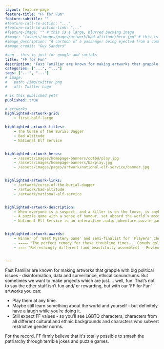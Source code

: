 ```yaml
---
layout: feature-page
feature-title: "FF for Fun"
feature-subtitle: ""
#feature-call-to-action: "..."
#feature-call-to-action-link: "..."
#feature-image: "" # this is a large, blurred backing image
#image: "/assets/images/pages/artwork/bad-altitude/hero.jpg" # this is the image for an article
#image_description: "A cartoon of a passanger being ejected from a commercial plane. The seat has a large spring underneath."
#image_credit: "Guy Sanders"

#seo - this is just for google and socials
title: "FF for Fun"
description: "Fast Familiar are known for making artworks that grapple with big political issues - disinformation, data and surveillance, ethical conundrums. But sometimes we want to make projects which are just.... well, fun."
categories: ["...", "..."]
tags: ["...", "..."]
# image:
#   path: /img/twitter.png
#   alt: Twitter Logo

# is this published yet?
published: true

# artworks
highlighted-artwork-grid: 
    - first-half-large

highlighted-artwork-titles:
    - The Curse of the Burial Dagger
    - Bad Altitude
    - National Elf Service


highlighted-artwork-heros:
    - /assets/images/homepage-banners/cotbd/play.jpg
    - /assets/images/homepage-banners/ba/play.jpg
    - /assets/images/pages/artwork/national-elf-service/banner.jpg


highlighted-artwork-links:
    - /artwork/curse-of-the-burial-dagger
    - /artwork/bad-altitude
    - /artwork/national-elf-service


highlighted-artwork-description:
    - When everyone is a suspect, and a killer is on the loose, is anybody safe?<br /><br />A mansion near Dundee, 1923. Susie Sato finds herself investigating a murder when her great-uncle and host Lord Hamilton is found dead in his private museum, an ancient Egyptian burial dagger protruding from his back. Could it be the curse of the dagger, an object Lord Hamilton was warned not to remove from the tomb? Or could something else have caused his death?
    - A puzzle game with a sense of humour, set aboard the world’s most underprepared airline. Help flight attendant Rhys as he wrangles over-demanding VIP passengers, escaped anxiety pets and his own luckless love life. Can you be his wingman? Work with your friends to solve puzzles, crack codes and avert death by discount airline.
    - National Elf Service is an interactive audio adventure puzzle game for anyone who feels low low low on the ‘ho ho ho’. Playable online with friends/ family you can’t meet up, it’s FF’s contribution to a merry 2020 Christmas.


highlighted-artwork-awards:
    - Winner of 'Best Mystery Game' and semi-finalist for 'Players' Choice' at the 2021 Bullseye Awards.<br /><br />⭑⭑⭑⭑⭑ "The Curse of the Burial Dagger is a fantastic experience. Unmissable if you’re a fan of murder mysteries, and something a little outside of the box if you’re more of a traditional escape room audience. Once again Fast Familiar have nailed it and their new game is perfect for all audiences." – The Escape Room-er
    - ⭑⭑⭑⭑⭑ "The perfect remedy for these troubling times... Comedy gold. It's a cut above the rest and needs to be played to be believed!" – The Escape Room-er<br /><br />⭑⭑⭑⭑1/2 "The perfect blend of storytelling and puzzles for an entertaining hour of hilarity. I highly recommend you virtually gather your friends and take a flight to see where the story takes you." – Borderline Puzzler
    - ⭑⭑⭑⭑ "Refreshingly different (and beautifully assembled) - Review the Room<br /><br />"This interactive story puzzle game is engaging, cheerful, and it's got a lot of heart - it's the very representation of Christmas spirit.." - The Escape Matt-ster"


---
```


Fast Familiar are known for making artworks that grapple with big political issues - disinformation, data and surveillance, ethical conundrums. But sometimes we want to make projects which are just.... well, fun. That’s not to say the other stuff isn’t fun and/ or rewarding, but with our ‘FF for Fun’ artworks you can:
- Play them at any time.
- Maybe still learn something about the world and yourself - but definitely have a laugh while you’re doing it.
- Still expect FF values - so you’ll see LGBTQ characters, characters from all different cultural and ethnic backgrounds and characters who subvert restrictive gender norms. 

For the record, FF firmly believe that it's totally possible to smash the patriarchy through terrible jokes and puzzle games.